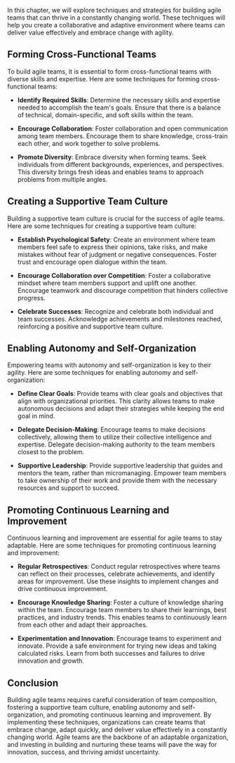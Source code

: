 
In this chapter, we will explore techniques and strategies for building agile teams that can thrive in a constantly changing world. These techniques will help you create a collaborative and adaptive environment where teams can deliver value effectively and embrace change with agility.

**Forming Cross-Functional Teams**
----------------------------------

To build agile teams, it is essential to form cross-functional teams with diverse skills and expertise. Here are some techniques for forming cross-functional teams:

* **Identify Required Skills**: Determine the necessary skills and expertise needed to accomplish the team's goals. Ensure that there is a balance of technical, domain-specific, and soft skills within the team.

* **Encourage Collaboration**: Foster collaboration and open communication among team members. Encourage them to share knowledge, cross-train each other, and work together to solve problems.

* **Promote Diversity**: Embrace diversity when forming teams. Seek individuals from different backgrounds, experiences, and perspectives. This diversity brings fresh ideas and enables teams to approach problems from multiple angles.

**Creating a Supportive Team Culture**
--------------------------------------

Building a supportive team culture is crucial for the success of agile teams. Here are some techniques for creating a supportive team culture:

* **Establish Psychological Safety**: Create an environment where team members feel safe to express their opinions, take risks, and make mistakes without fear of judgment or negative consequences. Foster trust and encourage open dialogue within the team.

* **Encourage Collaboration over Competition**: Foster a collaborative mindset where team members support and uplift one another. Encourage teamwork and discourage competition that hinders collective progress.

* **Celebrate Successes**: Recognize and celebrate both individual and team successes. Acknowledge achievements and milestones reached, reinforcing a positive and supportive team culture.

**Enabling Autonomy and Self-Organization**
-------------------------------------------

Empowering teams with autonomy and self-organization is key to their agility. Here are some techniques for enabling autonomy and self-organization:

* **Define Clear Goals**: Provide teams with clear goals and objectives that align with organizational priorities. This clarity allows teams to make autonomous decisions and adapt their strategies while keeping the end goal in mind.

* **Delegate Decision-Making**: Encourage teams to make decisions collectively, allowing them to utilize their collective intelligence and expertise. Delegate decision-making authority to the team members closest to the problem.

* **Supportive Leadership**: Provide supportive leadership that guides and mentors the team, rather than micromanaging. Empower team members to take ownership of their work and provide them with the necessary resources and support to succeed.

**Promoting Continuous Learning and Improvement**
-------------------------------------------------

Continuous learning and improvement are essential for agile teams to stay adaptable. Here are some techniques for promoting continuous learning and improvement:

* **Regular Retrospectives**: Conduct regular retrospectives where teams can reflect on their processes, celebrate achievements, and identify areas for improvement. Use these insights to implement changes and drive continuous improvement.

* **Encourage Knowledge Sharing**: Foster a culture of knowledge sharing within the team. Encourage team members to share their learnings, best practices, and industry trends. This enables teams to continuously learn from each other and adapt their approaches.

* **Experimentation and Innovation**: Encourage teams to experiment and innovate. Provide a safe environment for trying new ideas and taking calculated risks. Learn from both successes and failures to drive innovation and growth.

**Conclusion**
--------------

Building agile teams requires careful consideration of team composition, fostering a supportive team culture, enabling autonomy and self-organization, and promoting continuous learning and improvement. By implementing these techniques, organizations can create teams that embrace change, adapt quickly, and deliver value effectively in a constantly changing world. Agile teams are the backbone of an adaptable organization, and investing in building and nurturing these teams will pave the way for innovation, success, and thriving amidst uncertainty.
